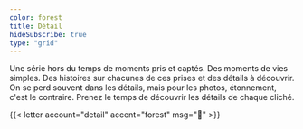 ```yaml
---
color: forest
title: Détail
hideSubscribe: true
type: "grid"
---
```


Une série hors du temps de moments pris et captés.
Des moments de vies simples. Des histoires sur chacunes de ces prises et des détails à découvrir.
On se perd souvent dans les détails, mais pour les photos, étonnement, c'est le contraire.
Prenez le temps de découvrir les détails de chaque cliché.

{{< letter account="detail" accent="forest" msg="👀" >}}
